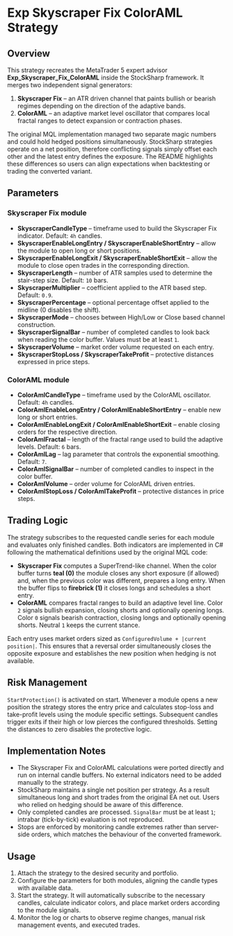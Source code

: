 # Exp Skyscraper Fix ColorAML Strategy

## Overview
This strategy recreates the MetaTrader 5 expert advisor **Exp_Skyscraper_Fix_ColorAML** inside the StockSharp framework. It merges
two independent signal generators:

1. **Skyscraper Fix** – an ATR driven channel that paints bullish or bearish regimes depending on the direction of the adaptive
   bands.
2. **ColorAML** – an adaptive market level oscillator that compares local fractal ranges to detect expansion or contraction
   phases.

The original MQL implementation managed two separate magic numbers and could hold hedged positions simultaneously. StockSharp
strategies operate on a net position, therefore conflicting signals simply offset each other and the latest entry defines the
exposure. The README highlights these differences so users can align expectations when backtesting or trading the converted
variant.

## Parameters
### Skyscraper Fix module
- **SkyscraperCandleType** – timeframe used to build the Skyscraper Fix indicator. Default: `4h` candles.
- **SkyscraperEnableLongEntry / SkyscraperEnableShortEntry** – allow the module to open long or short positions.
- **SkyscraperEnableLongExit / SkyscraperEnableShortExit** – allow the module to close open trades in the corresponding
  direction.
- **SkyscraperLength** – number of ATR samples used to determine the stair-step size. Default: `10` bars.
- **SkyscraperMultiplier** – coefficient applied to the ATR based step. Default: `0.9`.
- **SkyscraperPercentage** – optional percentage offset applied to the midline (0 disables the shift).
- **SkyscraperMode** – chooses between High/Low or Close based channel construction.
- **SkyscraperSignalBar** – number of completed candles to look back when reading the color buffer. Values must be at least `1`.
- **SkyscraperVolume** – market order volume requested on each entry.
- **SkyscraperStopLoss / SkyscraperTakeProfit** – protective distances expressed in price steps.

### ColorAML module
- **ColorAmlCandleType** – timeframe used by the ColorAML oscillator. Default: `4h` candles.
- **ColorAmlEnableLongEntry / ColorAmlEnableShortEntry** – enable new long or short entries.
- **ColorAmlEnableLongExit / ColorAmlEnableShortExit** – enable closing orders for the respective direction.
- **ColorAmlFractal** – length of the fractal range used to build the adaptive levels. Default: `6` bars.
- **ColorAmlLag** – lag parameter that controls the exponential smoothing. Default: `7`.
- **ColorAmlSignalBar** – number of completed candles to inspect in the color buffer.
- **ColorAmlVolume** – order volume for ColorAML driven entries.
- **ColorAmlStopLoss / ColorAmlTakeProfit** – protective distances in price steps.

## Trading Logic
The strategy subscribes to the requested candle series for each module and evaluates only finished candles. Both indicators are
implemented in C# following the mathematical definitions used by the original MQL code:

- **Skyscraper Fix** computes a SuperTrend-like channel. When the color buffer turns **teal (0)** the module closes any short
  exposure (if allowed) and, when the previous color was different, prepares a long entry. When the buffer flips to **firebrick
  (1)** it closes longs and schedules a short entry.
- **ColorAML** compares fractal ranges to build an adaptive level line. Color `2` signals bullish expansion, closing shorts and
  optionally opening longs. Color `0` signals bearish contraction, closing longs and optionally opening shorts. Neutral `1` keeps
  the current stance.

Each entry uses market orders sized as `ConfiguredVolume + |current position|`. This ensures that a reversal order simultaneously
closes the opposite exposure and establishes the new position when hedging is not available.

## Risk Management
`StartProtection()` is activated on start. Whenever a module opens a new position the strategy stores the entry price and
calculates stop-loss and take-profit levels using the module specific settings. Subsequent candles trigger exits if their high or
low pierces the configured thresholds. Setting the distances to zero disables the protective logic.

## Implementation Notes
- The Skyscraper Fix and ColorAML calculations were ported directly and run on internal candle buffers. No external indicators
  need to be added manually to the strategy.
- StockSharp maintains a single net position per strategy. As a result simultaneous long and short trades from the original EA
  net out. Users who relied on hedging should be aware of this difference.
- Only completed candles are processed. `SignalBar` must be at least `1`; intrabar (tick-by-tick) evaluation is not reproduced.
- Stops are enforced by monitoring candle extremes rather than server-side orders, which matches the behaviour of the converted
  framework.

## Usage
1. Attach the strategy to the desired security and portfolio.
2. Configure the parameters for both modules, aligning the candle types with available data.
3. Start the strategy. It will automatically subscribe to the necessary candles, calculate indicator colors, and place market
   orders according to the module signals.
4. Monitor the log or charts to observe regime changes, manual risk management events, and executed trades.
